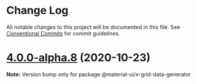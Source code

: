 # Change Log

All notable changes to this project will be documented in this file.
See [Conventional Commits](https://conventionalcommits.org) for commit guidelines.

# [4.0.0-alpha.8](https://github.com/oliviertassinari/material-ui-x/compare/v4.0.0-alpha.7...v4.0.0-alpha.8) (2020-10-23)

**Note:** Version bump only for package @material-ui/x-grid-data-generator
